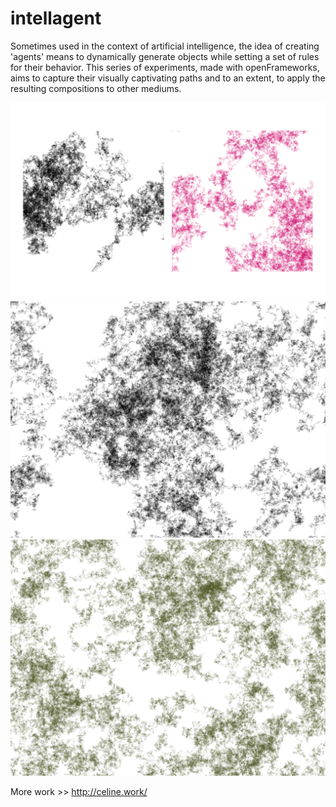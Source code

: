 # intellagent

Sometimes used in the context of artificial intelligence, the idea of creating 'agents' means to dynamically generate objects while setting a set of rules for their behavior. This series of experiments, made with openFrameworks, aims to capture their visually captivating paths and to an extent, to apply the resulting compositions to other mediums.

![alt text](bin/data/agents_sq_twins.png)
![alt text](bin/data/savePNG_2017-07-01-19-31-49-634.png)
![alt text](bin/data/savePNG_2017-07-01-19-41-43-295.png)

More work >> http://celine.work/